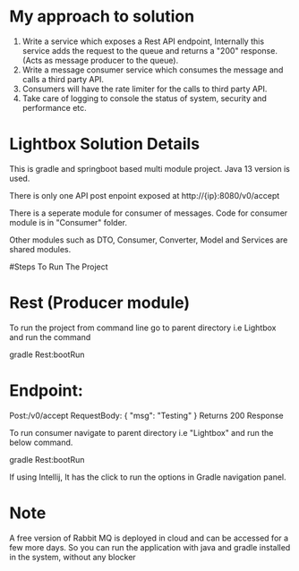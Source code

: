# My approach to solution

1) Write a service which exposes a Rest API endpoint, Internally this service adds the request to the queue and returns a "200" response. (Acts as message producer to the queue).
2) Write a message consumer service which consumes the message and calls a third party API.
3) Consumers will have the rate limiter for the calls to third party API.
4) Take care of logging to console the status of system, security and performance etc.

# Lightbox Solution Details 
This is gradle and springboot based multi module project. Java 13 version is used.

There is only one API post enpoint exposed at http://{ip}:8080/v0/accept

There is a seperate module for consumer of messages. Code for consumer module is in "Consumer" folder.

Other modules such as DTO, Consumer, Converter, Model and Services are shared modules.

#Steps To Run The Project 
# Rest (Producer module)

To run the project from command line go to parent directory i.e Lightbox and run the command

gradle Rest:bootRun

# Endpoint: 

Post:/v0/accept
RequestBody: 
{
"msg": "Testing"
}
Returns 200 Response


To run consumer navigate to parent directory i.e "Lightbox" and run the below command.

gradle Rest:bootRun

If using Intellij, It has the click to run the options in Gradle navigation panel.

# Note 
A free version of Rabbit MQ is deployed in cloud and can be accessed for a few more days. 
So you can run the application with java and gradle installed in the system, without any blocker 